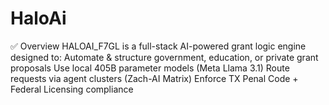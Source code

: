 # HaloAi
✅ Overview  HALOAI_F7GL is a full-stack AI-powered grant logic engine designed to:  Automate &amp; structure government, education, or private grant proposals  Use local 405B parameter models (Meta Llama 3.1)  Route requests via agent clusters (Zach-AI Matrix)  Enforce TX Penal Code + Federal Licensing compliance
